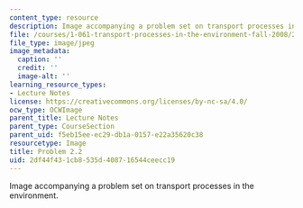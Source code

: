 ```yaml
---
content_type: resource
description: Image accompanying a problem set on transport processes in the environment.
file: /courses/1-061-transport-processes-in-the-environment-fall-2008/2df44f431cb8535d408716544ceecc19_Prob2.jpg
file_type: image/jpeg
image_metadata:
  caption: ''
  credit: ''
  image-alt: ''
learning_resource_types:
- Lecture Notes
license: https://creativecommons.org/licenses/by-nc-sa/4.0/
ocw_type: OCWImage
parent_title: Lecture Notes
parent_type: CourseSection
parent_uid: f5eb15ee-ec29-db1a-0157-e22a35620c38
resourcetype: Image
title: Problem 2.2
uid: 2df44f43-1cb8-535d-4087-16544ceecc19
---
```

Image accompanying a problem set on transport processes in the environment.